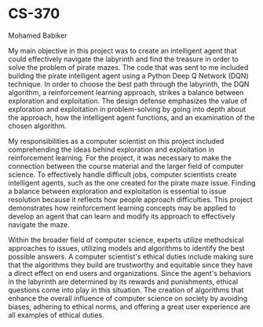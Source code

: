 # CS-370
Mohamed Babiker

My main objective in this project was to create an intelligent agent that could effectively navigate the labyrinth and find the treasure in order to solve the problem of pirate mazes. The code that was sent to me included building the pirate intelligent agent using a Python Deep Q Network (DQN) technique. In order to choose the best path through the labyrinth, the DQN algorithm, a reinforcement learning approach, strikes a balance between exploration and exploitation. The design defense emphasizes the value of exploration and exploitation in problem-solving by going into depth about the approach, how the intelligent agent functions, and an examination of the chosen algorithm.

My responsibilities as a computer scientist on this project included comprehending the ideas behind exploration and exploitation in reinforcement learning. For the project, it was necessary to make the connection between the course material and the larger field of computer science. To effectively handle difficult jobs, computer scientists create intelligent agents, such as the one created for the pirate maze issue. Finding a balance between exploration and exploitation is essential to issue resolution because it reflects how people approach difficulties. This project demonstrates how reinforcement learning concepts may be applied to develop an agent that can learn and modify its approach to effectively navigate the maze.


Within the broader field of computer science, experts utilize methodsical approaches to issues, utilizing models and algorithms to identify the best possible answers. A computer scientist's ethical duties include making sure that the algorithms they build are trustworthy and equitable since they have a direct effect on end users and organizations. Since the agent's behaviors in the labyrinth are determined by its rewards and punishments, ethical questions come into play in this situation. The creation of algorithms that enhance the overall influence of computer science on society by avoiding biases, adhering to ethical norms, and offering a great user experience are all examples of ethical duties.







